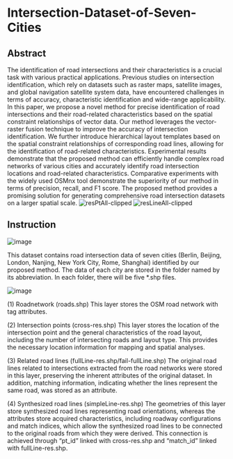# Intersection-Dataset-of-Seven-Cities
## Abstract
The identification of road intersections and their characteristics is a crucial task with various practical applications. Previous studies on intersection identification, which rely on datasets such as raster maps, satellite images, and global navigation satellite system data, have encountered challenges in terms of accuracy, characteristic identification and wide-range applicability. In this paper, we propose a novel method for precise identification of road intersections and their road-related characteristics based on the spatial constraint relationships of vector data. Our method leverages the vector-raster fusion technique to improve the accuracy of intersection identification. We further introduce hierarchical layout templates based on the spatial constraint relationships of corresponding road lines, allowing for the identification of road-related characteristics. Experimental results demonstrate that the proposed method can efficiently handle complex road networks of various cities and accurately identify road intersection locations and road-related characteristics. Comparative experiments with the widely used OSMnx tool demonstrate the superiority of our method in terms of precision, recall, and F1 score. The proposed method provides a promising solution for generating comprehensive road intersection datasets on a larger spatial scale.
![resPtAll-clipped](https://github.com/JohnnnyTang/Intersection-Dataset-of-Seven-Cities/assets/53413691/7f1951d8-974a-4ea0-a330-59bede9baa83)
![resLineAll-clipped](https://github.com/JohnnnyTang/Intersection-Dataset-of-Seven-Cities/assets/53413691/778dc4f8-8067-40bd-9cc9-52c45937b27c)
## Instruction

![image](https://github.com/JohnnnyTang/Intersection-Dataset-of-Seven-Cities/assets/53413691/e79892db-e42c-4a02-97fe-9f32d9bbee51)

This dataset contains road intersection data of seven cities (Berlin, Beijing, London, Nanjing, New York City, Rome, Shanghai) identified by our proposed method.
The data of each city are stored in the folder named by its abbreviation.
In each folder, there will be five *.shp files.

![image](https://github.com/JohnnnyTang/Intersection-Dataset-of-Seven-Cities/assets/53413691/b2b4570f-573f-456c-82e0-edad1a8b654c)

(1) Roadnetwork (roads.shp)
This layer stores the OSM road network with tag attributes.

(2) Intersection points (cross-res.shp)
This layer stores the location of the intersection point and the general characteristics of the road layout, including the number of intersecting roads and layout type. This provides the necessary location information for mapping and spatial analyses.

(3) Related road lines (fullLine-res.shp/fail-fullLine.shp)
The original road lines related to intersections extracted from the road networks were stored in this layer, preserving the inherent attributes of the original dataset. In addition, matching information, indicating whether the lines represent the same road, was stored as an attribute.

(4) Synthesized road lines (simpleLine-res.shp)
The geometries of this layer store synthesized road lines representing road orientations, whereas the attributes store acquired characteristics, including roadway configurations and match indices, which allow the synthesized road lines to be connected to the original roads from which they were derived. This connection is achieved through “pt_id” linked with cross-res.shp and “match_id” linked with fullLine-res.shp.
